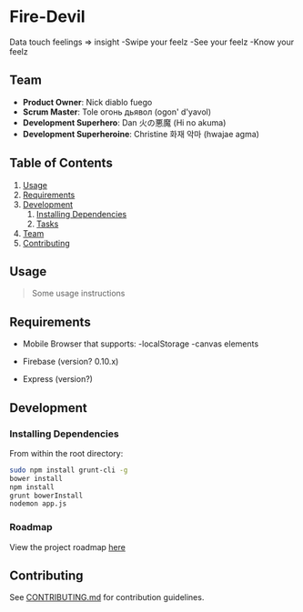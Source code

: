 # Fire-Devil
Data touch feelings => insight
-Swipe your feelz
-See your feelz
-Know your feelz

## Team

  - __Product Owner__: Nick diablo fuego
  - __Scrum Master__: Tole огонь дьявол (ogon' d'yavol)
  - __Development Superhero__: Dan 火の悪魔 (Hi no akuma)
  - __Development Superheroine__: Christine 화재 악마 (hwajae agma)

## Table of Contents

1. [Usage](#Usage)
1. [Requirements](#requirements)
1. [Development](#development)
    1. [Installing Dependencies](#installing-dependencies)
    1. [Tasks](#tasks)
1. [Team](#team)
1. [Contributing](#contributing)

## Usage

> Some usage instructions

## Requirements

- Mobile Browser that supports:
  -localStorage
  -canvas elements

- Firebase (version? 0.10.x)
- Express (version?)

## Development

### Installing Dependencies

From within the root directory:

```sh
sudo npm install grunt-cli -g
bower install
npm install
grunt bowerInstall
nodemon app.js

```

### Roadmap

View the project roadmap [here](LINK_TO_PROJECT_ISSUES)


## Contributing

See [CONTRIBUTING.md](CONTRIBUTING.md) for contribution guidelines.
